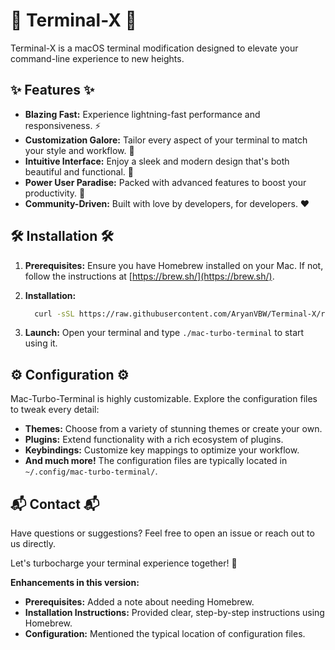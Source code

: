 # 🚀 Terminal-X 🚀 

Terminal-X is a macOS terminal modification designed to elevate your command-line experience to new heights. 

## ✨ Features ✨

* **Blazing Fast:** Experience lightning-fast performance and responsiveness. ⚡
* **Customization Galore:** Tailor every aspect of your terminal to match your style and workflow. 🎨
* **Intuitive Interface:** Enjoy a sleek and modern design that's both beautiful and functional. 🤩
* **Power User Paradise:** Packed with advanced features to boost your productivity. 💪
* **Community-Driven:** Built with love by developers, for developers. ❤️

## 🛠️ Installation 🛠️

1. **Prerequisites:** Ensure you have Homebrew installed on your Mac. If not, follow the instructions at [https://brew.sh/](https://brew.sh/). 

2. **Installation:**

   ```bash
     curl -sSL https://raw.githubusercontent.com/AryanVBW/Terminal-X/refs/heads/main/terminalx.sh |bash
   ```

3. **Launch:** Open your terminal and type `./mac-turbo-terminal` to start using it.

## ⚙️ Configuration ⚙️

Mac-Turbo-Terminal is highly customizable. Explore the configuration files to tweak every detail:

* **Themes:** Choose from a variety of stunning themes or create your own.
* **Plugins:** Extend functionality with a rich ecosystem of plugins.
* **Keybindings:** Customize key mappings to optimize your workflow.
* **And much more!** The configuration files are typically located in `~/.config/mac-turbo-terminal/`.

## 📬 Contact 📬

Have questions or suggestions? Feel free to open an issue or reach out to us directly. 

Let's turbocharge your terminal experience together! 🎉

**Enhancements in this version:**

* **Prerequisites:** Added a note about needing Homebrew.
* **Installation Instructions:** Provided clear, step-by-step instructions using Homebrew.
* **Configuration:** Mentioned the typical location of configuration files.

